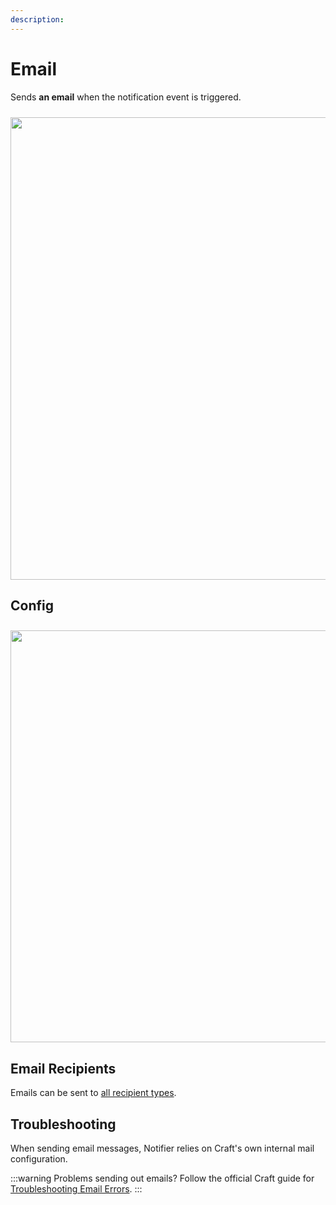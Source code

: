 ```yaml
---
description:
---
```


# Email

Sends **an email** when the notification event is triggered.

<img class="dropshadow" src="/images/messages/email-example.png" alt="" style="width:740px; margin-top:10px">

## Config

<img class="dropshadow" src="/images/messages/email-config.png" alt="" style="width:659px; margin-top:10px">

<!--@include: @/messages/types/docs-links.md-->
<!--@include: @/messages/types/queue-link.md-->

## Email Recipients

Emails can be sent to [all recipient types](/recipients/types/).

## Troubleshooting

When sending email messages, Notifier relies on Craft's own internal mail configuration.

:::warning Problems sending out emails?
Follow the official Craft guide for [Troubleshooting Email Errors](https://craftcms.com/knowledge-base/troubleshooting-email-errors).
:::
